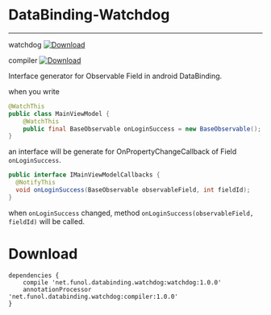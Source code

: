 # DataBinding-Watchdog
---

watchdog [ ![Download](https://api.bintray.com/packages/4332weizi/DataBinding-Watchdog/watchdog/images/download.svg) ](https://bintray.com/4332weizi/DataBinding-Watchdog/watchdog/_latestVersion)

compiler [ ![Download](https://api.bintray.com/packages/4332weizi/DataBinding-Watchdog/compiler/images/download.svg) ](https://bintray.com/4332weizi/DataBinding-Watchdog/compiler/_latestVersion)

Interface generator for Observable Field in android DataBinding.

when you write  
```java
@WatchThis  
public class MainViewModel {
    @WatchThis
    public final BaseObservable onLoginSuccess = new BaseObservable();
}
```
an interface will be generate for OnPropertyChangeCallback of Field `onLoginSuccess`.
```java
public interface IMainViewModelCallbacks {
  @NotifyThis
  void onLoginSuccess(BaseObservable observableField, int fieldId);
}
```
when `onLoginSuccess` changed, method `onLoginSuccess(observableField, fieldId)` will be called.

Download
===
```
dependencies {
    compile 'net.funol.databinding.watchdog:watchdog:1.0.0'
    annotationProcessor 'net.funol.databinding.watchdog:compiler:1.0.0'
}
```